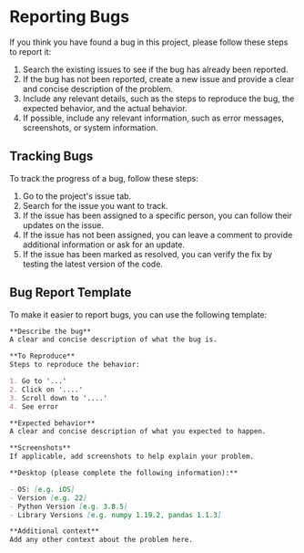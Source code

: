 # Reporting Bugs

If you think you have found a bug in this project, please follow these steps to report it:

1. Search the existing issues to see if the bug has already been reported.
2. If the bug has not been reported, create a new issue and provide a clear and concise description of the problem.
3. Include any relevant details, such as the steps to reproduce the bug, the expected behavior, and the actual behavior.
4. If possible, include any relevant information, such as error messages, screenshots, or system information.

## Tracking Bugs

To track the progress of a bug, follow these steps:

1. Go to the project's issue tab.
2. Search for the issue you want to track.
3. If the issue has been assigned to a specific person, you can follow their updates on the issue.
4. If the issue has not been assigned, you can leave a comment to provide additional information or ask for an update.
5. If the issue has been marked as resolved, you can verify the fix by testing the latest version of the code.

## Bug Report Template

To make it easier to report bugs, you can use the following template:

```md
**Describe the bug**
A clear and concise description of what the bug is.

**To Reproduce**
Steps to reproduce the behavior:

1. Go to '...'
2. Click on '....'
3. Scroll down to '....'
4. See error

**Expected behavior**
A clear and concise description of what you expected to happen.

**Screenshots**
If applicable, add screenshots to help explain your problem.

**Desktop (please complete the following information):**

- OS: [e.g. iOS]
- Version [e.g. 22]
- Python Version [e.g. 3.8.5]
- Library Versions [e.g. numpy 1.19.2, pandas 1.1.3]

**Additional context**
Add any other context about the problem here.
```
